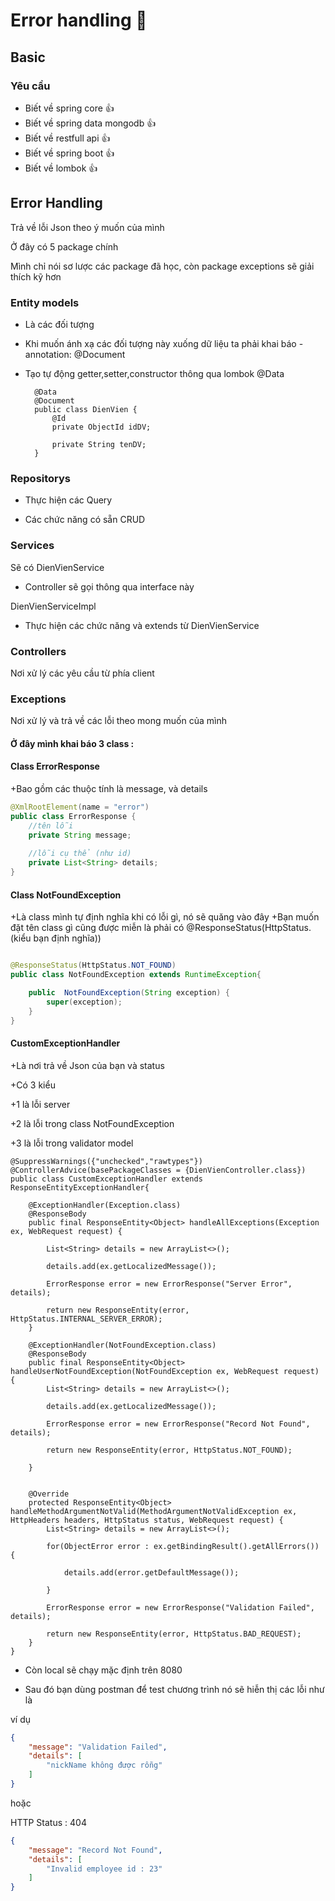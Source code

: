 # Error handling :leaves:
## Basic
### Yêu cầu 
- Biết về spring core  :thumbsup:
- Biết về spring data mongodb :thumbsup:
- Biết về restfull api :thumbsup:
- Biết về spring boot :thumbsup:
- Biết về lombok :thumbsup:

## Error Handling

Trả về lỗi Json theo ý muốn của mình 

Ở đây có 5 package chính 

Mình chỉ nói sơ lược các package đã học, còn package exceptions sẽ giải thích kỹ hơn

### Entity models

- Là các đối tượng

- Khi muốn ánh xạ các đối tượng này xuống dữ liệu ta phải khai báo - annotation: @Document

- Tạo tự động getter,setter,constructor thông qua lombok @Data

    
        @Data
        @Document
        public class DienVien {
        	@Id
        	private ObjectId idDV;
        	
        	private String tenDV;
        }

### Repositorys 

- Thực hiện các Query 

- Các chức năng có sẵn CRUD
    
### Services

Sẽ có DienVienService 
- Controller sẽ gọi thông qua interface này

DienVienServiceImpl 
- Thực hiện các chức năng và extends từ DienVienService
 
### Controllers
Nơi xử lý các yêu cầu từ phía client

### Exceptions
Nơi xử lý và trả về các lỗi theo mong muốn của mình

#### Ở đây mình khai báo 3 class :

#### Class ErrorResponse 

+Bao gồm các thuộc tính là message, và details

```java
@XmlRootElement(name = "error")
public class ErrorResponse {
	//tên lỗi
    private String message;
 
    //lỗi cụ thể (như id)
    private List<String> details;
}
```

#### Class NotFoundException
+Là class mình tự định nghĩa khi có lỗi gì, nó sẽ quăng vào đây
+Bạn muốn đặt tên class gì cũng được miễn là phải có @ResponseStatus(HttpStatus.(kiểu bạn định nghĩa))

```java

@ResponseStatus(HttpStatus.NOT_FOUND)
public class NotFoundException extends RuntimeException{

	public  NotFoundException(String exception) {
		super(exception);
	}
}
```


#### CustomExceptionHandler 
+Là nơi trả về Json của bạn và status 

+Có 3 kiểu 

+1 là lỗi server 

+2 là lỗi trong class NotFoundException

+3 là lỗi trong validator model


    @SuppressWarnings({"unchecked","rawtypes"})
    @ControllerAdvice(basePackageClasses = {DienVienController.class})
    public class CustomExceptionHandler extends ResponseEntityExceptionHandler{
    	
    	@ExceptionHandler(Exception.class)
    	@ResponseBody
    	public final ResponseEntity<Object> handleAllExceptions(Exception ex, WebRequest request) {
    		
    		List<String> details = new ArrayList<>();
    		
    		details.add(ex.getLocalizedMessage());
    		
    		ErrorResponse error = new ErrorResponse("Server Error", details);
    		
    		return new ResponseEntity(error, HttpStatus.INTERNAL_SERVER_ERROR);
    	}
    
    	@ExceptionHandler(NotFoundException.class)
    	@ResponseBody
    	public final ResponseEntity<Object> handleUserNotFoundException(NotFoundException ex, WebRequest request) {
    		List<String> details = new ArrayList<>();
    		
    		details.add(ex.getLocalizedMessage());
    		
    		ErrorResponse error = new ErrorResponse("Record Not Found", details);
    		
    		return new ResponseEntity(error, HttpStatus.NOT_FOUND);
    		
    	}
    
    
    	@Override
    	protected ResponseEntity<Object> handleMethodArgumentNotValid(MethodArgumentNotValidException ex, HttpHeaders headers, HttpStatus status, WebRequest request) {
    		List<String> details = new ArrayList<>();
    		
    		for(ObjectError error : ex.getBindingResult().getAllErrors()) {
    			
    			details.add(error.getDefaultMessage());
    			
    		}
    		
    		ErrorResponse error = new ErrorResponse("Validation Failed", details);
    		
    		return new ResponseEntity(error, HttpStatus.BAD_REQUEST);
    	}
    }
- Còn local sẽ chạy mặc định trên 8080

- Sau đó bạn dùng postman để test chương trình nó sẽ hiễn thị các lỗi như là 

ví dụ 
```json
{
    "message": "Validation Failed",
    "details": [
        "nickName không được rỗng"
    ]
}
```

hoặc 

HTTP Status : 404

```json
{
    "message": "Record Not Found",
    "details": [
        "Invalid employee id : 23"
    ]
}
```

